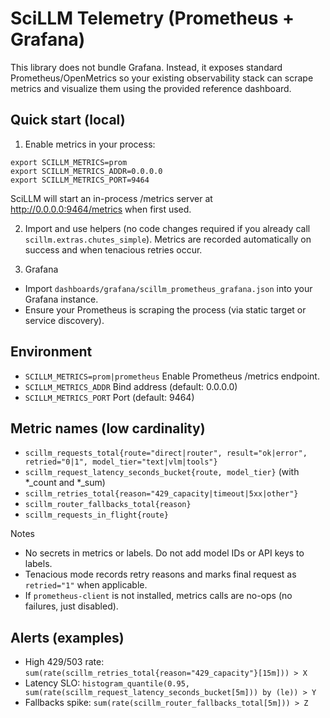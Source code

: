 # SciLLM Telemetry (Prometheus + Grafana)

This library does not bundle Grafana. Instead, it exposes standard Prometheus/OpenMetrics so your existing observability stack can scrape metrics and visualize them using the provided reference dashboard.

## Quick start (local)

1) Enable metrics in your process:
```
export SCILLM_METRICS=prom
export SCILLM_METRICS_ADDR=0.0.0.0
export SCILLM_METRICS_PORT=9464
```
SciLLM will start an in-process /metrics server at http://0.0.0.0:9464/metrics when first used.

2) Import and use helpers (no code changes required if you already call `scillm.extras.chutes_simple`). Metrics are recorded automatically on success and when tenacious retries occur.

3) Grafana
- Import `dashboards/grafana/scillm_prometheus_grafana.json` into your Grafana instance.
- Ensure your Prometheus is scraping the process (via static target or service discovery).

## Environment

- `SCILLM_METRICS=prom|prometheus`  Enable Prometheus /metrics endpoint.
- `SCILLM_METRICS_ADDR`             Bind address (default: 0.0.0.0)
- `SCILLM_METRICS_PORT`             Port (default: 9464)

## Metric names (low cardinality)

- `scillm_requests_total{route="direct|router", result="ok|error", retried="0|1", model_tier="text|vlm|tools"}`
- `scillm_request_latency_seconds_bucket{route, model_tier}`  (with *_count and *_sum)
- `scillm_retries_total{reason="429_capacity|timeout|5xx|other"}`
- `scillm_router_fallbacks_total{reason}`
- `scillm_requests_in_flight{route}`

Notes
- No secrets in metrics or labels. Do not add model IDs or API keys to labels.
- Tenacious mode records retry reasons and marks final request as `retried="1"` when applicable.
- If `prometheus-client` is not installed, metrics calls are no-ops (no failures, just disabled).

## Alerts (examples)

- High 429/503 rate: `sum(rate(scillm_retries_total{reason="429_capacity"}[15m])) > X`
- Latency SLO: `histogram_quantile(0.95, sum(rate(scillm_request_latency_seconds_bucket[5m])) by (le)) > Y`
- Fallbacks spike: `sum(rate(scillm_router_fallbacks_total[5m])) > Z`

